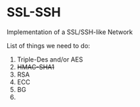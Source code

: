 # SSL-SSH
Implementation of a SSL/SSH-like Network



List of things we need to do:

1. Triple-Des and/or AES
2. ~~HMAC-SHA1~~
3. RSA
4. ECC
5. BG
6. 
